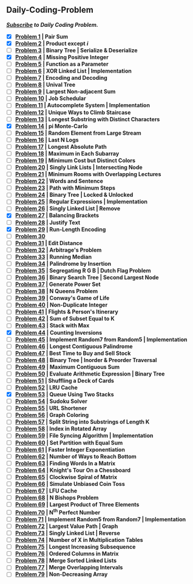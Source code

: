 ## Daily-Coding-Problem
***[Subscribe]( https://www.dailycodingproblem.com/) to Daily Coding Problem.***

- [x] **[Problem 1](https://github.com/theInvincible/Daily-Coding-Problem/blob/master/Problems/Problem%201.md) | Pair Sum**
- [x] **[Problem 2](https://github.com/theInvincible/Daily-Coding-Problem/blob/master/Problems/Problem%202.md) | Product except** ***i***  
- [ ] **[Problem 3](https://github.com/theInvincible/Daily-Coding-Problem/blob/master/Problems/Problem%203.md) | Binary Tree | Serialize & Deserialize**  
- [x] **[Problem 4](https://github.com/theInvincible/Daily-Coding-Problem/blob/master/Problems/Problem%204.md) | Missing Positive Integer**  
- [ ] **[Problem 5](https://github.com/theInvincible/Daily-Coding-Problem/blob/master/Problems/Problem%205.md) | Function as a Parameter**
- [ ] **[Problem 6](https://github.com/theInvincible/Daily-Coding-Problem/blob/master/Problems/Problem%206.md) | XOR Linked List | Implementation**
- [ ] **[Problem 7](https://github.com/theInvincible/Daily-Coding-Problem/blob/master/Problems/Problem%207.md) | Encoding and Decoding**
- [ ] **[Problem 8](https://github.com/theInvincible/Daily-Coding-Problem/blob/master/Problems/Problem%208.md) | Unival Tree**
- [ ] **[Problem 9](https://github.com/theInvincible/Daily-Coding-Problem/blob/master/Problems/Problem%209.md) | Largest Non-adjacent Sum**
- [ ] **[Problem 10](https://github.com/theInvincible/Daily-Coding-Problem/blob/master/Problems/Problem%2010.md) | Job Schedular**
- [ ] **[Problem 11](https://github.com/theInvincible/Daily-Coding-Problem/blob/master/Problems/Problem%2011.md) | Autocomplete System | Implementation**
- [ ] **[Problem 12](https://github.com/theInvincible/Daily-Coding-Problem/blob/master/Problems/Problem%2012.md) | Unique Ways to Climb Staircase**
- [ ] **[Problem 13](https://github.com/theInvincible/Daily-Coding-Problem/blob/master/Problems/Problem%2013.md) | Longest Substring with Distinct Characters**
- [x] **[Problem 14](https://github.com/theInvincible/Daily-Coding-Problem/blob/master/Problems/Problem%2014.md) | pi Monte-Carlo**
- [ ] **[Problem 15](https://github.com/theInvincible/Daily-Coding-Problem/blob/master/Problems/Problem%2015.md) | Random Element from Large Stream**
- [ ] **[Problem 16](https://github.com/theInvincible/Daily-Coding-Problem/blob/master/Problems/Problem%2016.md) | Last N Logs**
- [ ] **[Problem 17](https://github.com/theInvincible/Daily-Coding-Problem/blob/master/Problems/Problem%2017.md) | Longest Absolute Path**
- [ ] **[Problem 18](https://github.com/theInvincible/Daily-Coding-Problem/blob/master/Problems/Problem%2018.md) | Maximum in Each Subarray**
- [ ] **[Problem 19](https://github.com/theInvincible/Daily-Coding-Problem/blob/master/Problems/Problem%2019.md) | Minimum Cost but Distinct Colors**
- [ ] **[Problem 20](https://github.com/theInvincible/Daily-Coding-Problem/blob/master/Problems/Problem%2020.md) | Singly Link Lists | Intersecting Node**
- [ ] **[Problem 21](https://github.com/theInvincible/Daily-Coding-Problem/blob/master/Problems/Problem%2021.md) | Minimum Rooms with Overlapping Lectures**
- [ ] **[Problem 22](https://github.com/theInvincible/Daily-Coding-Problem/blob/master/Problems/Problem%2022.md) | Words and Sentence**
- [ ] **[Problem 23](https://github.com/theInvincible/Daily-Coding-Problem/blob/master/Problems/Problem%2023.md) | Path with Minimum Steps**
- [ ] **[Problem 24](https://github.com/theInvincible/Daily-Coding-Problem/blob/master/Problems/Problem%2024.md) | Binary Tree | Locked & Unlocked**
- [ ] **[Problem 25](https://github.com/theInvincible/Daily-Coding-Problem/blob/master/Problems/Problem%2025.md) | Regular Expressions | Implementation**
- [ ] **[Problem 26](https://github.com/theInvincible/Daily-Coding-Problem/blob/master/Problems/Problem%2026.md) | Singly Linked List | Remove**
- [x] **[Problem 27](https://github.com/theInvincible/Daily-Coding-Problem/blob/master/Problems/Problem%2027.md) | Balancing Brackets**
- [ ] **[Problem 28](https://github.com/theInvincible/Daily-Coding-Problem/blob/master/Problems/Problem%2028.md) | Justify Text**
- [x] **[Problem 29](https://github.com/theInvincible/Daily-Coding-Problem/blob/master/Problems/Problem%2029.md) | Run-Length Encoding**
- [ ] **[Problem 30](https://github.com/theInvincible/Daily-Coding-Problem/blob/master/Problems/Problem%2030.md)**
- [ ] **[Problem 31](https://github.com/theInvincible/Daily-Coding-Problem/blob/master/Problems/Problem%2031.md) | Edit Distance**
- [ ] **[Problem 32](https://github.com/theInvincible/Daily-Coding-Problem/blob/master/Problems/Problem%2032.md) | Arbitrage's Problem**
- [ ] **[Problem 33](https://github.com/theInvincible/Daily-Coding-Problem/blob/master/Problems/Problem%2033.md) | Running Median**
- [ ] **[Problem 34](https://github.com/theInvincible/Daily-Coding-Problem/blob/master/Problems/Problem%2034.md) | Palindrome by Insertion**
- [ ] **[Problem 35](https://github.com/theInvincible/Daily-Coding-Problem/blob/master/Problems/Problem%2035.md) | Segregating R G B | Dutch Flag Problem**
- [ ] **[Problem 36](https://github.com/theInvincible/Daily-Coding-Problem/blob/master/Problems/Problem%2036.md) | Binary Search Tree | Second Largest Node**
- [ ] **[Problem 37](https://github.com/theInvincible/Daily-Coding-Problem/blob/master/Problems/Problem%2037.md) | Generate Power Set**
- [ ] **[Problem 38](https://github.com/theInvincible/Daily-Coding-Problem/blob/master/Problems/Problem%2038.md) | N Queens Problem**
- [ ] **[Problem 39](https://github.com/theInvincible/Daily-Coding-Problem/blob/master/Problems/Problem%2039.md) | Conway's Game of Life**
- [ ] **[Problem 40](https://github.com/theInvincible/Daily-Coding-Problem/blob/master/Problems/Problem%2040.md) | Non-Duplicate Integer**
- [ ] **[Problem 41](https://github.com/theInvincible/Daily-Coding-Problem/blob/master/Problems/Problem%2041.md) | Flights & Person's Itinerary**
- [ ] **[Problem 42](https://github.com/theInvincible/Daily-Coding-Problem/blob/master/Problems/Problem%2042.md) | Sum of Subset Equal to K**
- [ ] **[Problem 43](https://github.com/theInvincible/Daily-Coding-Problem/blob/master/Problems/Problem%2043.md) | Stack with Max**
- [x] **[Problem 44](https://github.com/theInvincible/Daily-Coding-Problem/blob/master/Problems/Problem%2044.md) | Counting Inversions**
- [ ] **[Problem 45](https://github.com/theInvincible/Daily-Coding-Problem/blob/master/Problems/Problem%2045.md) | Implement Random7 from Random5 | Implementation**
- [ ] **[Problem 46](https://github.com/theInvincible/Daily-Coding-Problem/blob/master/Problems/Problem%2046.md) | Longest Contiguous Palindrome**
- [ ] **[Problem 47](https://github.com/theInvincible/Daily-Coding-Problem/blob/master/Problems/Problem%2047.md) | Best Time to Buy and Sell Stock**
- [ ] **[Problem 48](https://github.com/theInvincible/Daily-Coding-Problem/blob/master/Problems/Problem%2048.md) | Binary Tree | Inorder & Preorder Traversal**
- [ ] **[Problem 49](https://github.com/theInvincible/Daily-Coding-Problem/blob/master/Problems/Problem%2049.md) | Maximum Contiguous Sum**
- [ ] **[Problem 50](https://github.com/theInvincible/Daily-Coding-Problem/blob/master/Problems/Problem%2050.md) | Evaluate Arithmetic Expression | Binary Tree**
- [ ] **[Problem 51](https://github.com/theInvincible/Daily-Coding-Problem/blob/master/Problems/Problem%2051.md) | Shuffling a Deck of Cards**
- [ ] **[Problem 52](https://github.com/theInvincible/Daily-Coding-Problem/blob/master/Problems/Problem%2052.md) | LRU Cache**
- [x] **[Problem 53](https://github.com/theInvincible/Daily-Coding-Problem/blob/master/Problems/Problem%2053.md) | Queue Using Two Stacks**
- [ ] **[Problem 54](https://github.com/theInvincible/Daily-Coding-Problem/blob/master/Problems/Problem%2054.md) | Sudoku Solver**
- [ ] **[Problem 55](https://github.com/theInvincible/Daily-Coding-Problem/blob/master/Problems/Problem%2055.md) | URL Shortener**
- [ ] **[Problem 56](https://github.com/theInvincible/Daily-Coding-Problem/blob/master/Problems/Problem%2056.md) | Graph Coloring**
- [ ] **[Problem 57](https://github.com/theInvincible/Daily-Coding-Problem/blob/master/Problems/Problem%2057.md) | Split String into Substrings of Length K**
- [ ] **[Problem 58](https://github.com/theInvincible/Daily-Coding-Problem/blob/master/Problems/Problem%2058.md) | Index in Rotated Array**
- [ ] **[Problem 59](https://github.com/theInvincible/Daily-Coding-Problem/blob/master/Problems/Problem%2059.md) | File Syncing Algorithm | Implementation**
- [ ] **[Problem 60](https://github.com/theInvincible/Daily-Coding-Problem/blob/master/Problems/Problem%2060.md) | Set Partition with Equal Sum**
- [ ] **[Problem 61](https://github.com/theInvincible/Daily-Coding-Problem/blob/master/Problems/Problem%2061.md) | Faster Integer Exponentiation**
- [ ] **[Problem 62](https://github.com/theInvincible/Daily-Coding-Problem/blob/master/Problems/Problem%2062.md) | Number of Ways to Reach Bottom**
- [ ] **[Problem 63](https://github.com/theInvincible/Daily-Coding-Problem/blob/master/Problems/Problem%2063.md) | Finding Words In a Matrix**
- [ ] **[Problem 64](https://github.com/theInvincible/Daily-Coding-Problem/blob/master/Problems/Problem%2064.md) | Knight's Tour On a Chessboard**
- [ ] **[Problem 65](https://github.com/theInvincible/Daily-Coding-Problem/blob/master/Problems/Problem%2065.md) | Clockwise Spiral of Matrix**
- [ ] **[Problem 66](https://github.com/theInvincible/Daily-Coding-Problem/blob/master/Problems/Problem%2066.md) | Simulate Unbiased Coin Toss**
- [ ] **[Problem 67](https://github.com/theInvincible/Daily-Coding-Problem/blob/master/Problems/Problem%2067.md) | LFU Cache**
- [ ] **[Problem 68](https://github.com/theInvincible/Daily-Coding-Problem/blob/master/Problems/Problem%2068.md) | N Bishops Problem**
- [ ] **[Problem 69](https://github.com/theInvincible/Daily-Coding-Problem/blob/master/Problems/Problem%2069.md) | Largest Product of Three Elements**
- [ ] **[Problem 70](https://github.com/theInvincible/Daily-Coding-Problem/blob/master/Problems/Problem%2070.md) | N<sup>th</sup> Perfect Number**
- [ ] **[Problem 71](https://github.com/theInvincible/Daily-Coding-Problem/blob/master/Problems/Problem%2071.md) | Implement Random5 from Random7 | Implementation**
- [ ] **[Problem 72](https://github.com/theInvincible/Daily-Coding-Problem/blob/master/Problems/Problem%2072.md) | Largest Value Path | Graph**
- [ ] **[Problem 73](https://github.com/theInvincible/Daily-Coding-Problem/blob/master/Problems/Problem%2073.md) | Singly Linked List | Reverse**
- [ ] **[Problem 74](https://github.com/theInvincible/Daily-Coding-Problem/blob/master/Problems/Problem%2074.md) | Number of X in Multiplication Tables**
- [ ] **[Problem 75](https://github.com/theInvincible/Daily-Coding-Problem/blob/master/Problems/Problem%2075.md) | Longest Increasing Subsequence**
- [ ] **[Problem 76](https://github.com/theInvincible/Daily-Coding-Problem/blob/master/Problems/Problem%2076.md) | Ordered Columns in Matrix**
- [ ] **[Problem 78](https://github.com/theInvincible/Daily-Coding-Problem/blob/master/Problems/Problem%2078.md) | Merge Sorted Linked Lists**
- [ ] **[Problem 77](https://github.com/theInvincible/Daily-Coding-Problem/blob/master/Problems/Problem%2077.md) | Merge Overlapping Intervals**
- [ ] **[Problem 79](https://github.com/theInvincible/Daily-Coding-Problem/blob/master/Problems/Problem%2079.md) | Non-Decreasing Array**
